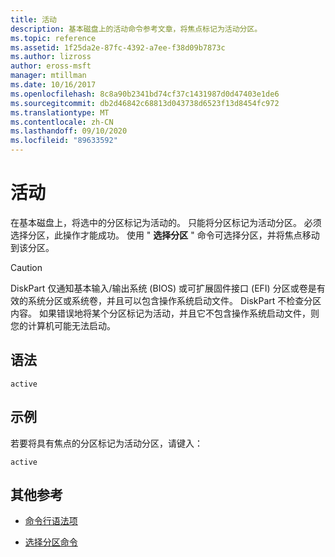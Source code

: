 ```yaml
---
title: 活动
description: 基本磁盘上的活动命令参考文章，将焦点标记为活动分区。
ms.topic: reference
ms.assetid: 1f25da2e-87fc-4392-a7ee-f38d09b7873c
ms.author: lizross
author: eross-msft
manager: mtillman
ms.date: 10/16/2017
ms.openlocfilehash: 8c8a90b2341bd74cf37c1431987d0d47403e1de6
ms.sourcegitcommit: db2d46842c68813d043738d6523f13d8454fc972
ms.translationtype: MT
ms.contentlocale: zh-CN
ms.lasthandoff: 09/10/2020
ms.locfileid: "89633592"
---
```

# <a name="active"></a>活动

在基本磁盘上，将选中的分区标记为活动的。 只能将分区标记为活动分区。 必须选择分区，此操作才能成功。 使用 " **选择分区** " 命令可选择分区，并将焦点移动到该分区。

> [!CAUTION]
> DiskPart 仅通知基本输入/输出系统 (BIOS) 或可扩展固件接口 (EFI) 分区或卷是有效的系统分区或系统卷，并且可以包含操作系统启动文件。 DiskPart 不检查分区内容。 如果错误地将某个分区标记为活动，并且它不包含操作系统启动文件，则您的计算机可能无法启动。

## <a name="syntax"></a>语法

```
active
```

## <a name="examples"></a>示例

若要将具有焦点的分区标记为活动分区，请键入：

```
active
```

## <a name="additional-references"></a>其他参考

- [命令行语法项](command-line-syntax-key.md)

- [选择分区命令](select-partition.md)
